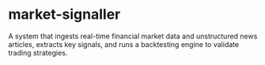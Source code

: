 # market-signaller
A system that ingests real-time financial market data and unstructured news articles, extracts key signals, and runs a backtesting engine to validate trading strategies.
